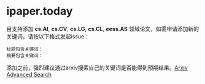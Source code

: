 # ipaper.today
目支持添加 **cs.AI**, **cs.CV**, **cs.LG**, **cs.CL**, **eess.AS** 领域论文，如需申请添加新的关键词，请按以下格式发起issue：

```
标题包含关键词：
摘要包含关键词：
```

添加之前，强烈建议通过arxiv搜索自己的关键词是否能得到预期结果。[Arxiv Advanced Search](https://arxiv.org/search/advanced)
